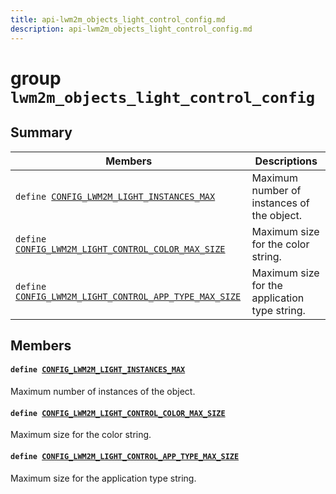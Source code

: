 ```yaml
---
title: api-lwm2m_objects_light_control_config.md
description: api-lwm2m_objects_light_control_config.md
---
```

# group `lwm2m_objects_light_control_config` 

## Summary

 Members                        | Descriptions                                
--------------------------------|---------------------------------------------
`define `[`CONFIG_LWM2M_LIGHT_INSTANCES_MAX`](#group__lwm2m__objects__light__control__config_1gae2be5b71ae8ecee25aadf2ed3674b08c)            | Maximum number of instances of the object.
`define `[`CONFIG_LWM2M_LIGHT_CONTROL_COLOR_MAX_SIZE`](#group__lwm2m__objects__light__control__config_1ga0f18aee945b48bad0fa55555ad094079)            | Maximum size for the color string.
`define `[`CONFIG_LWM2M_LIGHT_CONTROL_APP_TYPE_MAX_SIZE`](#group__lwm2m__objects__light__control__config_1ga53469f2e95f9636f26c875967321f859)            | Maximum size for the application type string.

## Members

#### `define `[`CONFIG_LWM2M_LIGHT_INSTANCES_MAX`](#group__lwm2m__objects__light__control__config_1gae2be5b71ae8ecee25aadf2ed3674b08c) 

Maximum number of instances of the object.

#### `define `[`CONFIG_LWM2M_LIGHT_CONTROL_COLOR_MAX_SIZE`](#group__lwm2m__objects__light__control__config_1ga0f18aee945b48bad0fa55555ad094079) 

Maximum size for the color string.

#### `define `[`CONFIG_LWM2M_LIGHT_CONTROL_APP_TYPE_MAX_SIZE`](#group__lwm2m__objects__light__control__config_1ga53469f2e95f9636f26c875967321f859) 

Maximum size for the application type string.


